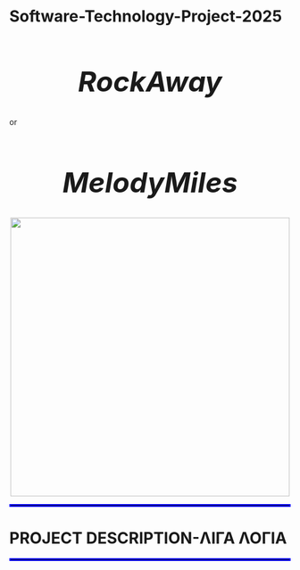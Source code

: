 # Software-Technology-Project-2025

<h1 style="text-align:center; font-size:50px;">
  <b><i> RockAway </i></b> 
</h1>
or
<h1 style="text-align:center; font-size:50px;">
  <b><i> MelodyMiles </i></b> 
</h1>

<div align="center">
<img src="https://github.com/user-attachments/assets/30dc54b7-f7f2-40f4-9699-efb59cf8e5f3" width="500">
</div>
<hr style="border: 2px solid blue;">
<h1><b> PROJECT DESCRIPTION-ΛΙΓΑ ΛΟΓΙΑ </b></h1>
<hr style="border: 2px solid blue;">
